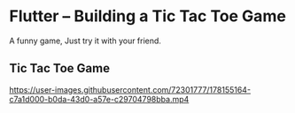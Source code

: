 # Flutter – Building a Tic Tac Toe Game

A funny game, Just try it with your friend.


## Tic Tac Toe Game 



https://user-images.githubusercontent.com/72301777/178155164-c7a1d000-b0da-43d0-a57e-c29704798bba.mp4

